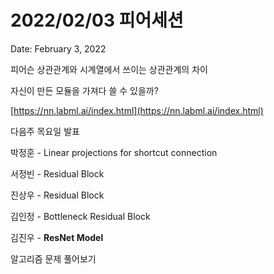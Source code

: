# 2022/02/03 피어세션

Date: February 3, 2022

피어슨 상관관계와 시계열에서 쓰이는 상관관계의 차이

자신이 만든 모듈을 가져다 쓸 수 있을까?

[https://nn.labml.ai/index.html](https://nn.labml.ai/index.html)

다음주 목요일 발표

박정훈 - Linear projections for shortcut connection

서정빈 - Residual Block

진상우 - Residual Block

김인정 - Bottleneck Residual Block

김진우 - **ResNet Model**

알고리즘 문제 풀어보기